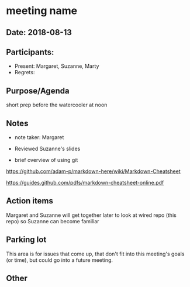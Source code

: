 # meeting name 
## Date:  2018-08-13
## Participants: 
- Present: Margaret, Suzanne, Marty
- Regrets: 

## Purpose/Agenda  
short prep before the watercooler at noon



## Notes
- note taker: Margaret

- Reviewed Suzanne's slides
- brief overview of using git

https://github.com/adam-p/markdown-here/wiki/Markdown-Cheatsheet

https://guides.github.com/pdfs/markdown-cheatsheet-online.pdf



## Action items
Margaret and Suzanne will get together later to look at wired repo (this repo) so Suzanne can become familiar

## Parking lot
This area is for issues that come up, that don't fit into this
meeting's goals (or time), but could go into a future meeting. 

## Other
